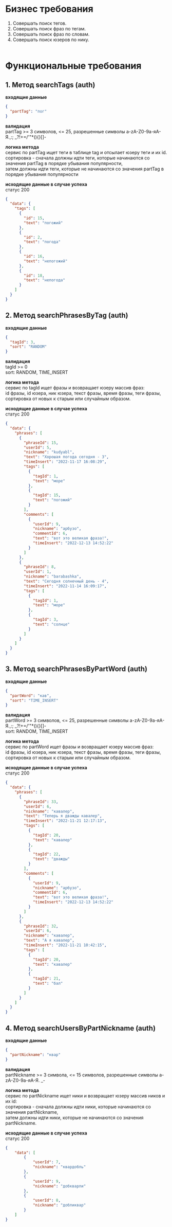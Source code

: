 # Бизнес требования
1. Совершать поиск тегов.
2. Совершать поиск фраз по тегам.
3. Совершать поиск фраз по словам.
4. Совершать поиск юзеров по нику.<br/><br/>

# Функциональные требования
## 1. Метод searchTags (auth)
**входящие данные**<br/>
```json
{
  "partTag": "пог"
}
```
**валидация**<br/>
partTag >= 3 символов, <= 25, разрешенные символы a-zA-Z0-9а-яА-Я.,:; _?!+=/'\"*(){}[]-<br/>

**логика метода**<br/>
сервис по partTag ищет теги в таблице tag и отсылает юзеру теги и их id.<br/>
сортировка - сначала должны идти теги, которые начинаются со значения partTag в порядке убывания популярности,<br/>
затем должны идти теги, которые не начинаются со значения partTag в порядке убывания популярности

**исходящие данные в случае успеха** <br/>статус 200
```json
{
  "data": {
    "tags": [
      {
        "id": 15,
        "text": "погожий"
      },
      {
        "id": 2,
        "text": "погода"
      },
      {
        "id": 16,
        "text": "непогожий"
      },
      {
        "id": 18,
        "text": "непогода"
      }
    ]
  }
}
```
## 2. Метод searchPhrasesByTag (auth)
**входящие данные**<br/>
```json
{
  "tagId": 3,
  "sort": "RANDOM"
}
```
**валидация**<br/>
tagId >= 0<br/>
sort: RANDOM, TIME_INSERT

**логика метода**<br/>
сервис по tagId ищет фразы и возвращает юзеру массив фраз: <br/>
id фразы, id юзера, ник юзера, текст фразы, время фразы, теги фразы, <br/>
сортировка от новых к старым или случайным образом.

**исходящие данные в случае успеха** <br/>статус 200
```json
{
  "data": {
    "phrases": [
      {
        "phraseId": 15,
        "userId": 5,
        "nickname": "kudyabl",
        "text": "Хорошая погода сегодня - 3",
        "timeInsert": "2022-11-17 16:08:29",
        "tags": [
          {
            "tagId": 1,
            "text": "море"
          },
          {
            "tagId": 15,
            "text": "погожий"
          }
        ],
        "comments": [
          {
            "userId": 9,
            "nickname": "арбузо",
            "commentId": 6,
            "text": "вот это великая фраза!",
            "timeInsert": "2022-12-13 14:52:22"
          }
        ]
      },
      {
        "phraseId": 8,
        "userId": 1,
        "nickname": "barabashka",
        "text": "Сегодня солнечный день - 4",
        "timeInsert": "2022-11-14 16:09:17",
        "tags": [
          {
            "tagId": 1,
            "text": "море"
          },
          {
            "tagId": 3,
            "text": "солнце"
          }
        ]
      }
    ]
  }
}
```
## 3. Метод searchPhrasesByPartWord (auth)
**входящие данные**<br/>
```json
{
  "partWord": "кав",
  "sort": "TIME_INSERT"
}
```
**валидация**<br/>
partWord >= 3 символов, <= 25, разрешенные символы a-zA-Z0-9а-яА-Я.,:; _?!+=/'\"*(){}[]-<br/>
sort: RANDOM, TIME_INSERT

**логика метода**<br/>
сервис по partWord ищет фразы и возвращает юзеру массив фраз: <br/>
id фразы, id юзера, ник юзера, текст фразы, время фразы, теги фразы, <br/>
сортировка от новых к старым или случайным образом.

**исходящие данные в случае успеха** <br/>статус 200
```json
{
  "data": {
    "phrases": [
      {
        "phraseId": 33,
        "userId": 6,
        "nickname": "кавалер",
        "text": "Теперь я дважды кавалер",
        "timeInsert": "2022-11-21 12:17:13",
        "tags": [
          {
            "tagId": 20,
            "text": "кавалер"
          },
          {
            "tagId": 22,
            "text": "дважды"
          }
        ],
        "comments": [
          {
            "userId": 9,
            "nickname": "арбузо",
            "commentId": 6,
            "text": "вот это великая фраза!",
            "timeInsert": "2022-12-13 14:52:22"
          }
        ]
      },
      {
        "phraseId": 32,
        "userId": 6,
        "nickname": "кавалер",
        "text": "А я кавалер",
        "timeInsert": "2022-11-21 10:42:15",
        "tags": [
          {
            "tagId": 20,
            "text": "кавалер"
          },
          {
            "tagId": 21,
            "text": "бал"
          }
        ]
      }
    ]
  }
}
```
## 4. Метод searchUsersByPartNickname (auth)
**входящие данные**<br/>
```json
{
  "partNickname": "квар"
}
```
**валидация**<br/>
partNickname >= 3 символа, <= 15 символов, разрешенные символы a-zA-Z0-9а-яА-Я. _-<br/>

**логика метода**<br/>
сервис по partNickname ищет ники и возвращает юзеру массив ников и их id: <br/>
сортировка - сначала должны идти ники, которые начинаются со значения partNickname,<br/>
затем должны идти ники, которые не начинаются со значения partNickname.

**исходящие данные в случае успеха** <br/>статус 200
```json
{
    "data": [
        {
            "userId": 7,
            "nickname": "квардобль"
        },
        {
            "userId": 9,
            "nickname": "добкварли"
        },
        {
            "userId": 8,
            "nickname": "добликвар"
        }
    ]
}
```